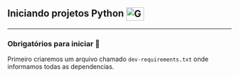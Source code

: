 ## Iniciando projetos Python <img align="center" alt="Gui-Phyton" height="30" width="40" src="https://cdn.jsdelivr.net/gh/devicons/devicon/icons/python/python-original.svg" />

---

### **Obrigatórios para iniciar 🚀**

Primeiro criaremos um arquivo chamado `dev-requirements.txt` onde informamos todas as dependencias.
 
